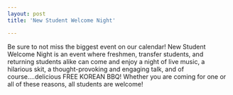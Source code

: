 ```yaml
---
layout: post
title: 'New Student Welcome Night'

---
```


Be sure to not miss the biggest event on our calendar! New Student Welcome Night is an event where freshmen, transfer students, and returning students alike can come and enjoy a night of live music, a hilarious skit, a thought-provoking and engaging talk, and of course....delicious FREE KOREAN BBQ! Whether you are coming for one or all of these reasons, all students are welcome!
